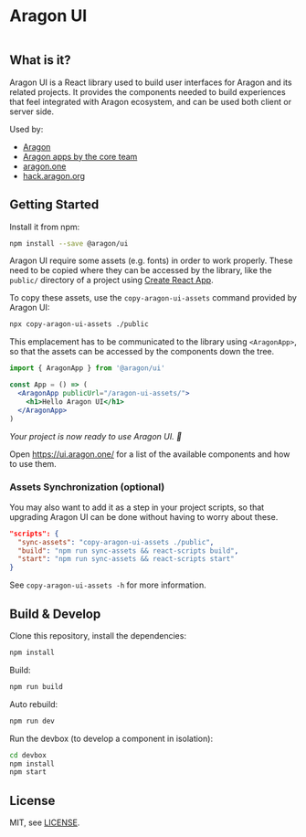# Aragon UI

<p align=center>
  <img src="https://user-images.githubusercontent.com/36158/40653789-19f2d150-6334-11e8-9f78-8b32648698b4.png" alt="">
</p>

## What is it?

Aragon UI is a React library used to build user interfaces for Aragon and its related projects. It provides the components needed to build experiences that feel integrated with Aragon ecosystem, and can be used both client or server side.

Used by:

- [Aragon](https://github.com/aragon/aragon)
- [Aragon apps by the core team](https://github.com/aragon/aragon-apps)
- [aragon.one](https://aragon.one/)
- [hack.aragon.org](https://hack.aragon.org/)

## Getting Started

Install it from npm:

```sh
npm install --save @aragon/ui
```

Aragon UI require some assets (e.g. fonts) in order to work properly. These need to be copied where they can be accessed by the library, like the `public/` directory of a project using [Create React App](https://github.com/facebookincubator/create-react-app/blob/master/packages/react-scripts/template/README.md#adding-assets-outside-of-the-module-system).

To copy these assets, use the `copy-aragon-ui-assets` command provided by Aragon UI:

```sh
npx copy-aragon-ui-assets ./public
```

This emplacement has to be communicated to the library using `<AragonApp>`, so that the assets can be accessed by the components down the tree.

```jsx
import { AragonApp } from '@aragon/ui'

const App = () => (
  <AragonApp publicUrl="/aragon-ui-assets/">
    <h1>Hello Aragon UI</h1>
  </AragonApp>
)
```

*Your project is now ready to use Aragon UI. 💫*

Open https://ui.aragon.one/ for a list of the available components and how to use them.

### Assets Synchronization (optional)

You may also want to add it as a step in your project scripts, so that upgrading Aragon UI can be done without having to worry about these.

```json
"scripts": {
  "sync-assets": "copy-aragon-ui-assets ./public",
  "build": "npm run sync-assets && react-scripts build",
  "start": "npm run sync-assets && react-scripts start"
}
```

See `copy-aragon-ui-assets -h` for more information.

## Build & Develop

Clone this repository, install the dependencies:

```sh
npm install
```

Build:

```sh
npm run build
```

Auto rebuild:

```sh
npm run dev
```

Run the devbox (to develop a component in isolation):

```sh
cd devbox
npm install
npm start
```

## License

MIT, see [LICENSE](LICENSE).
